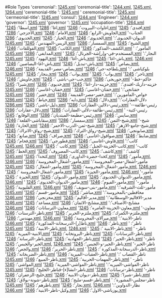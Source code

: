 #Role Types
'ceremonial': [1245.xml](/Project-Cairo-Urban-News/CairoUrbanNews/blob/master/articles/arabic/1245.xml)
'ceremonial-title': [1244.xml](/Project-Cairo-Urban-News/CairoUrbanNews/blob/master/articles/arabic/1244.xml), [1245.xml](/Project-Cairo-Urban-News/CairoUrbanNews/blob/master/articles/arabic/1245.xml), [1264.xml](/Project-Cairo-Urban-News/CairoUrbanNews/blob/master/articles/arabic/1264.xml)
'ceremonial-title ': [1245.xml](/Project-Cairo-Urban-News/CairoUrbanNews/blob/master/articles/arabic/1245.xml)
' ceremonial-title': [1245.xml](/Project-Cairo-Urban-News/CairoUrbanNews/blob/master/articles/arabic/1245.xml)
'cermeonial-title': [1245.xml](/Project-Cairo-Urban-News/CairoUrbanNews/blob/master/articles/arabic/1245.xml)
'consul': [1244.xml](/Project-Cairo-Urban-News/CairoUrbanNews/blob/master/articles/arabic/1244.xml)
'Engineer': [1244.xml](/Project-Cairo-Urban-News/CairoUrbanNews/blob/master/articles/arabic/1244.xml)
'governor': [1245.xml](/Project-Cairo-Urban-News/CairoUrbanNews/blob/master/articles/arabic/1245.xml)
'governor ': [1245.xml](/Project-Cairo-Urban-News/CairoUrbanNews/blob/master/articles/arabic/1245.xml)
'occupation-title': [1264.xml](/Project-Cairo-Urban-News/CairoUrbanNews/blob/master/articles/arabic/1264.xml)
'اسطا': [1245.xml](/Project-Cairo-Urban-News/CairoUrbanNews/blob/master/articles/arabic/1245.xml)
'اغا': [1286.xml](/Project-Cairo-Urban-News/CairoUrbanNews/blob/master/articles/arabic/1286.xml)
'اغاوات-البيروت': [1246.xml](/Project-Cairo-Urban-News/CairoUrbanNews/blob/master/articles/arabic/1246.xml)
'افندى': [1245.xml](/Project-Cairo-Urban-News/CairoUrbanNews/blob/master/articles/arabic/1245.xml)
'الأجزجي': [1286.xml](/Project-Cairo-Urban-News/CairoUrbanNews/blob/master/articles/arabic/1286.xml)
'الامام': [1246.xml](/Project-Cairo-Urban-News/CairoUrbanNews/blob/master/articles/arabic/1246.xml)
'الجاويش-الرابع': [1246.xml](/Project-Cairo-Urban-News/CairoUrbanNews/blob/master/articles/arabic/1246.xml)
'الجناب-الخديوى': [1286.xml](/Project-Cairo-Urban-News/CairoUrbanNews/blob/master/articles/arabic/1286.xml)
'الخباز': [1245.xml](/Project-Cairo-Urban-News/CairoUrbanNews/blob/master/articles/arabic/1245.xml)
'الخديوى': [1246.xml](/Project-Cairo-Urban-News/CairoUrbanNews/blob/master/articles/arabic/1246.xml)
'الديوان-الخديوى': [1245.xml](/Project-Cairo-Urban-News/CairoUrbanNews/blob/master/articles/arabic/1245.xml)
'الريس-المهندس': [1245.xml](/Project-Cairo-Urban-News/CairoUrbanNews/blob/master/articles/arabic/1245.xml)
'السمسار': [1286.xml](/Project-Cairo-Urban-News/CairoUrbanNews/blob/master/articles/arabic/1286.xml)
'الشيخ': [1245.xml](/Project-Cairo-Urban-News/CairoUrbanNews/blob/master/articles/arabic/1245.xml)
'القوللقات': [1246.xml](/Project-Cairo-Urban-News/CairoUrbanNews/blob/master/articles/arabic/1246.xml)
'الكاتب': [1245.xml](/Project-Cairo-Urban-News/CairoUrbanNews/blob/master/articles/arabic/1245.xml)
'الكشف-المذكور': [1245.xml](/Project-Cairo-Urban-News/CairoUrbanNews/blob/master/articles/arabic/1245.xml)
' المأمور': [1245.xml](/Project-Cairo-Urban-News/CairoUrbanNews/blob/master/articles/arabic/1245.xml)
'المدابغى': [1286.xml](/Project-Cairo-Urban-News/CairoUrbanNews/blob/master/articles/arabic/1286.xml)
' المستخدم-فى-و[ر]شة-الجرنال': [1245.xml](/Project-Cairo-Urban-News/CairoUrbanNews/blob/master/articles/arabic/1245.xml)
'النجار': [1245.xml](/Project-Cairo-Urban-News/CairoUrbanNews/blob/master/articles/arabic/1245.xml)
'اليهود': [1245.xml](/Project-Cairo-Urban-News/CairoUrbanNews/blob/master/articles/arabic/1245.xml)
'باش-أغا': [1246.xml](/Project-Cairo-Urban-News/CairoUrbanNews/blob/master/articles/arabic/1246.xml)
'باش-اغا': [1245.xml](/Project-Cairo-Urban-News/CairoUrbanNews/blob/master/articles/arabic/1245.xml), [1246.xml](/Project-Cairo-Urban-News/CairoUrbanNews/blob/master/articles/arabic/1246.xml)
'باش-اغا-البصاصين': [1246.xml](/Project-Cairo-Urban-News/CairoUrbanNews/blob/master/articles/arabic/1246.xml)
'باش-تبديل': [1245.xml](/Project-Cairo-Urban-News/CairoUrbanNews/blob/master/articles/arabic/1245.xml)
'بصاص': [1245.xml](/Project-Cairo-Urban-News/CairoUrbanNews/blob/master/articles/arabic/1245.xml), [1246.xml](/Project-Cairo-Urban-News/CairoUrbanNews/blob/master/articles/arabic/1246.xml)
'بصاص-مصر-القديمة': [1246.xml](/Project-Cairo-Urban-News/CairoUrbanNews/blob/master/articles/arabic/1246.xml)
'بلطاجه-جى': [1246.xml](/Project-Cairo-Urban-News/CairoUrbanNews/blob/master/articles/arabic/1246.xml)
'بلوكباشى ': [1245.xml](/Project-Cairo-Urban-News/CairoUrbanNews/blob/master/articles/arabic/1245.xml)
' بنجار': [1245.xml](/Project-Cairo-Urban-News/CairoUrbanNews/blob/master/articles/arabic/1245.xml)
'بواب': [1245.xml](/Project-Cairo-Urban-News/CairoUrbanNews/blob/master/articles/arabic/1245.xml)
' بواب': [1245.xml](/Project-Cairo-Urban-News/CairoUrbanNews/blob/master/articles/arabic/1245.xml)
'تاجر': [1245.xml](/Project-Cairo-Urban-News/CairoUrbanNews/blob/master/articles/arabic/1245.xml)
'جاويش': [1246.xml](/Project-Cairo-Urban-News/CairoUrbanNews/blob/master/articles/arabic/1246.xml)
'جب-جى-باشى ': [1245.xml](/Project-Cairo-Urban-News/CairoUrbanNews/blob/master/articles/arabic/1245.xml)
'جوربجى': [1286.xml](/Project-Cairo-Urban-News/CairoUrbanNews/blob/master/articles/arabic/1286.xml)
'حاكم-خط-شبرا': [1245.xml](/Project-Cairo-Urban-News/CairoUrbanNews/blob/master/articles/arabic/1245.xml)
'خديوى': [1246.xml](/Project-Cairo-Urban-News/CairoUrbanNews/blob/master/articles/arabic/1246.xml)
'خزينه-دار-اغا': [1245.xml](/Project-Cairo-Urban-News/CairoUrbanNews/blob/master/articles/arabic/1245.xml)
' خزينه-داربك-افندى': [1245.xml](/Project-Cairo-Urban-News/CairoUrbanNews/blob/master/articles/arabic/1245.xml)
'خفتان-اغاسى': [1246.xml](/Project-Cairo-Urban-News/CairoUrbanNews/blob/master/articles/arabic/1246.xml)
' خفتان-اغاسى': [1245.xml](/Project-Cairo-Urban-News/CairoUrbanNews/blob/master/articles/arabic/1245.xml)
'خفتانجى': [1245.xml](/Project-Cairo-Urban-News/CairoUrbanNews/blob/master/articles/arabic/1245.xml)
'خفير': [1246.xml](/Project-Cairo-Urban-News/CairoUrbanNews/blob/master/articles/arabic/1246.xml)
'خفير-مصر-القديمة': [1246.xml](/Project-Cairo-Urban-News/CairoUrbanNews/blob/master/articles/arabic/1246.xml)
'خواص-المأمورين': [1286.xml](/Project-Cairo-Urban-News/CairoUrbanNews/blob/master/articles/arabic/1286.xml)
'خياط': [1245.xml](/Project-Cairo-Urban-News/CairoUrbanNews/blob/master/articles/arabic/1245.xml)
'دايه': [1286.xml](/Project-Cairo-Urban-News/CairoUrbanNews/blob/master/articles/arabic/1286.xml)
'دلال': [1246.xml](/Project-Cairo-Urban-News/CairoUrbanNews/blob/master/articles/arabic/1246.xml)
'دلال-العقارات': [1286.xml](/Project-Cairo-Urban-News/CairoUrbanNews/blob/master/articles/arabic/1286.xml)
'دليل-باشى': [1245.xml](/Project-Cairo-Urban-News/CairoUrbanNews/blob/master/articles/arabic/1245.xml)
'رئيس-دلالين-العقارات': [1286.xml](/Project-Cairo-Urban-News/CairoUrbanNews/blob/master/articles/arabic/1286.xml)
'رئيس-طائفة--دلال-عقارات': [1286.xml](/Project-Cairo-Urban-News/CairoUrbanNews/blob/master/articles/arabic/1286.xml)
'رئيس-طائفة-دلالى-العقارات': [1286.xml](/Project-Cairo-Urban-News/CairoUrbanNews/blob/master/articles/arabic/1286.xml)
' رئيس-كتبة-الوقايع': [1245.xml](/Project-Cairo-Urban-News/CairoUrbanNews/blob/master/articles/arabic/1245.xml)
'رئيس-مطبعة-المبتديان': [1286.xml](/Project-Cairo-Urban-News/CairoUrbanNews/blob/master/articles/arabic/1286.xml)
'سايس': [1246.xml](/Project-Cairo-Urban-News/CairoUrbanNews/blob/master/articles/arabic/1246.xml)
'سقاباشى-القلعة': [1246.xml](/Project-Cairo-Urban-News/CairoUrbanNews/blob/master/articles/arabic/1246.xml)
'سمسار': [1286.xml](/Project-Cairo-Urban-News/CairoUrbanNews/blob/master/articles/arabic/1286.xml)
' شيخ-الثمن': [1245.xml](/Project-Cairo-Urban-News/CairoUrbanNews/blob/master/articles/arabic/1245.xml)
'شيخ-الحارة': [1246.xml](/Project-Cairo-Urban-News/CairoUrbanNews/blob/master/articles/arabic/1246.xml)
'شيخ-ثمن-الدرب-الاحمر': [1246.xml](/Project-Cairo-Urban-News/CairoUrbanNews/blob/master/articles/arabic/1246.xml)
'شيخ-جامع-الازهر': [1245.xml](/Project-Cairo-Urban-News/CairoUrbanNews/blob/master/articles/arabic/1245.xml)
'شيخ-رواق-الاتراك': [1245.xml](/Project-Cairo-Urban-News/CairoUrbanNews/blob/master/articles/arabic/1245.xml)
' شيخ-رواق-الترك': [1245.xml](/Project-Cairo-Urban-News/CairoUrbanNews/blob/master/articles/arabic/1245.xml)
'صابونجى': [1246.xml](/Project-Cairo-Urban-News/CairoUrbanNews/blob/master/articles/arabic/1246.xml)
'صانع': [1245.xml](/Project-Cairo-Urban-News/CairoUrbanNews/blob/master/articles/arabic/1245.xml)
'صراف': [1245.xml](/Project-Cairo-Urban-News/CairoUrbanNews/blob/master/articles/arabic/1245.xml)
'صواقول-اغاسى': [1246.xml](/Project-Cairo-Urban-News/CairoUrbanNews/blob/master/articles/arabic/1246.xml)
'ضابط': [1246.xml](/Project-Cairo-Urban-News/CairoUrbanNews/blob/master/articles/arabic/1246.xml)
'فحام': [1245.xml](/Project-Cairo-Urban-News/CairoUrbanNews/blob/master/articles/arabic/1245.xml)
'فطورجى': [1245.xml](/Project-Cairo-Urban-News/CairoUrbanNews/blob/master/articles/arabic/1245.xml)
'قاوش-اغاسى': [1246.xml](/Project-Cairo-Urban-News/CairoUrbanNews/blob/master/articles/arabic/1246.xml)
'كاتب': [1245.xml](/Project-Cairo-Urban-News/CairoUrbanNews/blob/master/articles/arabic/1245.xml), [1246.xml](/Project-Cairo-Urban-News/CairoUrbanNews/blob/master/articles/arabic/1246.xml)
'كاتب ': [1245.xml](/Project-Cairo-Urban-News/CairoUrbanNews/blob/master/articles/arabic/1245.xml)
'كاتب-الخزينة-الجبل': [1245.xml](/Project-Cairo-Urban-News/CairoUrbanNews/blob/master/articles/arabic/1245.xml)
'كاتب-الخط': [1245.xml](/Project-Cairo-Urban-News/CairoUrbanNews/blob/master/articles/arabic/1245.xml)
'كاتب-المصروف': [1245.xml](/Project-Cairo-Urban-News/CairoUrbanNews/blob/master/articles/arabic/1245.xml)
'كاشف': [1245.xml](/Project-Cairo-Urban-News/CairoUrbanNews/blob/master/articles/arabic/1245.xml)
' كاشف': [1245.xml](/Project-Cairo-Urban-News/CairoUrbanNews/blob/master/articles/arabic/1245.xml)
'كتخدا': [1245.xml](/Project-Cairo-Urban-News/CairoUrbanNews/blob/master/articles/arabic/1245.xml)
'كخدا-حضرة-الداورى': [1245.xml](/Project-Cairo-Urban-News/CairoUrbanNews/blob/master/articles/arabic/1245.xml)
'مأمور': [1245.xml](/Project-Cairo-Urban-News/CairoUrbanNews/blob/master/articles/arabic/1245.xml), [1246.xml](/Project-Cairo-Urban-News/CairoUrbanNews/blob/master/articles/arabic/1246.xml)
'مأمور-أشغال-المحروسة': [1246.xml](/Project-Cairo-Urban-News/CairoUrbanNews/blob/master/articles/arabic/1246.xml)
'مأمور-أشغال-مصر-المحروسة': [1245.xml](/Project-Cairo-Urban-News/CairoUrbanNews/blob/master/articles/arabic/1245.xml)
'مأمور-اشغال': [1245.xml](/Project-Cairo-Urban-News/CairoUrbanNews/blob/master/articles/arabic/1245.xml)
'مأمور-اشغال-المحروسة': [1245.xml](/Project-Cairo-Urban-News/CairoUrbanNews/blob/master/articles/arabic/1245.xml), [1246.xml](/Project-Cairo-Urban-News/CairoUrbanNews/blob/master/articles/arabic/1246.xml)
'مأمور-اشغال-المحروسة ': [1245.xml](/Project-Cairo-Urban-News/CairoUrbanNews/blob/master/articles/arabic/1245.xml)
'مأمور-الجيزة': [1245.xml](/Project-Cairo-Urban-News/CairoUrbanNews/blob/master/articles/arabic/1245.xml), [1246.xml](/Project-Cairo-Urban-News/CairoUrbanNews/blob/master/articles/arabic/1246.xml)
'مأمور-الجيزة ': [1245.xml](/Project-Cairo-Urban-News/CairoUrbanNews/blob/master/articles/arabic/1245.xml)
'مأمور-الديوان': [1245.xml](/Project-Cairo-Urban-News/CairoUrbanNews/blob/master/articles/arabic/1245.xml)
'مأمور-الديوان-الخديوى': [1245.xml](/Project-Cairo-Urban-News/CairoUrbanNews/blob/master/articles/arabic/1245.xml), [1246.xml](/Project-Cairo-Urban-News/CairoUrbanNews/blob/master/articles/arabic/1246.xml)
' مأمور-الديوان-الخديوى': [1245.xml](/Project-Cairo-Urban-News/CairoUrbanNews/blob/master/articles/arabic/1245.xml)
'مأمور-الفيوم': [1246.xml](/Project-Cairo-Urban-News/CairoUrbanNews/blob/master/articles/arabic/1246.xml)
'مأمور-القليوبية': [1245.xml](/Project-Cairo-Urban-News/CairoUrbanNews/blob/master/articles/arabic/1245.xml), [1246.xml](/Project-Cairo-Urban-News/CairoUrbanNews/blob/master/articles/arabic/1246.xml)
'مأمور-بنى-سويف': [1246.xml](/Project-Cairo-Urban-News/CairoUrbanNews/blob/master/articles/arabic/1246.xml)
'مأمور-ثلث-الشرقيه': [1245.xml](/Project-Cairo-Urban-News/CairoUrbanNews/blob/master/articles/arabic/1245.xml)
'مأمور-قسم': [1245.xml](/Project-Cairo-Urban-News/CairoUrbanNews/blob/master/articles/arabic/1245.xml)
'مباشر': [1245.xml](/Project-Cairo-Urban-News/CairoUrbanNews/blob/master/articles/arabic/1245.xml)
'محافظين-بالمحروسة': [1246.xml](/Project-Cairo-Urban-News/CairoUrbanNews/blob/master/articles/arabic/1246.xml)
'مخزنجى': [1286.xml](/Project-Cairo-Urban-News/CairoUrbanNews/blob/master/articles/arabic/1286.xml)
'مدير-أقاليم': [1245.xml](/Project-Cairo-Urban-News/CairoUrbanNews/blob/master/articles/arabic/1245.xml)
'مدير-الاقاليم-الوسطانية': [1246.xml](/Project-Cairo-Urban-News/CairoUrbanNews/blob/master/articles/arabic/1246.xml)
'مساعد': [1245.xml](/Project-Cairo-Urban-News/CairoUrbanNews/blob/master/articles/arabic/1245.xml)
'مشايخ-الاثمان': [1246.xml](/Project-Cairo-Urban-News/CairoUrbanNews/blob/master/articles/arabic/1246.xml)
'مشايخ-الاصناف': [1246.xml](/Project-Cairo-Urban-News/CairoUrbanNews/blob/master/articles/arabic/1246.xml)
'معاون-الترسانات': [1246.xml](/Project-Cairo-Urban-News/CairoUrbanNews/blob/master/articles/arabic/1246.xml)
'معاون-الخزينة-العامره': [1245.xml](/Project-Cairo-Urban-News/CairoUrbanNews/blob/master/articles/arabic/1245.xml)
'معاون-ناظر-الترسنات': [1246.xml](/Project-Cairo-Urban-News/CairoUrbanNews/blob/master/articles/arabic/1246.xml)
'ملتزم-الحرير': [1245.xml](/Project-Cairo-Urban-News/CairoUrbanNews/blob/master/articles/arabic/1245.xml)
'ملتزم-الكمرك': [1245.xml](/Project-Cairo-Urban-News/CairoUrbanNews/blob/master/articles/arabic/1245.xml)
'مهندس': [1286.xml](/Project-Cairo-Urban-News/CairoUrbanNews/blob/master/articles/arabic/1286.xml), [1246.xml](/Project-Cairo-Urban-News/CairoUrbanNews/blob/master/articles/arabic/1246.xml)
'ميرآلاى-المحروسة': [1246.xml](/Project-Cairo-Urban-News/CairoUrbanNews/blob/master/articles/arabic/1246.xml)
'ناطر-الابنية': [1246.xml](/Project-Cairo-Urban-News/CairoUrbanNews/blob/master/articles/arabic/1246.xml)
'ناظ[ر]-الدرسخانة-المذكورة': [1245.xml](/Project-Cairo-Urban-News/CairoUrbanNews/blob/master/articles/arabic/1245.xml)
'ناظر': [1246.xml](/Project-Cairo-Urban-News/CairoUrbanNews/blob/master/articles/arabic/1246.xml)
' ناظر': [1245.xml](/Project-Cairo-Urban-News/CairoUrbanNews/blob/master/articles/arabic/1245.xml)
'ناظر-الابنية': [1245.xml](/Project-Cairo-Urban-News/CairoUrbanNews/blob/master/articles/arabic/1245.xml), [1246.xml](/Project-Cairo-Urban-News/CairoUrbanNews/blob/master/articles/arabic/1246.xml)
' ناظر-الابنية ': [1245.xml](/Project-Cairo-Urban-News/CairoUrbanNews/blob/master/articles/arabic/1245.xml)
' ناظر-الابنية-الميرية': [1245.xml](/Project-Cairo-Urban-News/CairoUrbanNews/blob/master/articles/arabic/1245.xml)
'ناظر-البروتخانه': [1245.xml](/Project-Cairo-Urban-News/CairoUrbanNews/blob/master/articles/arabic/1245.xml)
'ناظر-الترسانات': [1245.xml](/Project-Cairo-Urban-News/CairoUrbanNews/blob/master/articles/arabic/1245.xml)
'ناظر-الترسانة': [1246.xml](/Project-Cairo-Urban-News/CairoUrbanNews/blob/master/articles/arabic/1246.xml)
'ناظر-الجهادية': [1245.xml](/Project-Cairo-Urban-News/CairoUrbanNews/blob/master/articles/arabic/1245.xml)
'ناظر-الجير': [1245.xml](/Project-Cairo-Urban-News/CairoUrbanNews/blob/master/articles/arabic/1245.xml)
'ناظر-الجير-والجبس': [1245.xml](/Project-Cairo-Urban-News/CairoUrbanNews/blob/master/articles/arabic/1245.xml), [1246.xml](/Project-Cairo-Urban-News/CairoUrbanNews/blob/master/articles/arabic/1246.xml)
'ناظر-الجير-و-الجبس': [1245.xml](/Project-Cairo-Urban-News/CairoUrbanNews/blob/master/articles/arabic/1245.xml)
'ناظر-الجير-والجص': [1246.xml](/Project-Cairo-Urban-News/CairoUrbanNews/blob/master/articles/arabic/1246.xml)
'ناظر-الحرير': [1246.xml](/Project-Cairo-Urban-News/CairoUrbanNews/blob/master/articles/arabic/1246.xml)
' ناظر-الدرسخانة-المذكورة ': [1245.xml](/Project-Cairo-Urban-News/CairoUrbanNews/blob/master/articles/arabic/1245.xml)
'ناظر-الضربخانه': [1245.xml](/Project-Cairo-Urban-News/CairoUrbanNews/blob/master/articles/arabic/1245.xml)
'ناظر-العقبات-الميرية': [1246.xml](/Project-Cairo-Urban-News/CairoUrbanNews/blob/master/articles/arabic/1246.xml)
'ناظر-القصاب ': [1245.xml](/Project-Cairo-Urban-News/CairoUrbanNews/blob/master/articles/arabic/1245.xml)
'ناظر-المبيع': [1246.xml](/Project-Cairo-Urban-News/CairoUrbanNews/blob/master/articles/arabic/1246.xml)
'ناظر-المهمات-الحربية': [1245.xml](/Project-Cairo-Urban-News/CairoUrbanNews/blob/master/articles/arabic/1245.xml)
' ناظر-المواشى': [1245.xml](/Project-Cairo-Urban-News/CairoUrbanNews/blob/master/articles/arabic/1245.xml)
'ناظر-المواشى-الميرية': [1245.xml](/Project-Cairo-Urban-News/CairoUrbanNews/blob/master/articles/arabic/1245.xml)
'ناظر-المواشى-الميريه': [1245.xml](/Project-Cairo-Urban-News/CairoUrbanNews/blob/master/articles/arabic/1245.xml)
'ناظر-انشا[ء]-قناطر-الخليج': [1245.xml](/Project-Cairo-Urban-News/CairoUrbanNews/blob/master/articles/arabic/1245.xml)
'ناظر-ترسانات': [1246.xml](/Project-Cairo-Urban-News/CairoUrbanNews/blob/master/articles/arabic/1246.xml)
'ناظر-خليج-الزعفران': [1246.xml](/Project-Cairo-Urban-News/CairoUrbanNews/blob/master/articles/arabic/1246.xml)
'ناظر-ديوان-الابنية': [1246.xml](/Project-Cairo-Urban-News/CairoUrbanNews/blob/master/articles/arabic/1246.xml)
'ناظر-شبرا': [1245.xml](/Project-Cairo-Urban-News/CairoUrbanNews/blob/master/articles/arabic/1245.xml)
'ناظر-شونة-بولاق': [1245.xml](/Project-Cairo-Urban-News/CairoUrbanNews/blob/master/articles/arabic/1245.xml)
'ناظر-قسم-مليج': [1245.xml](/Project-Cairo-Urban-News/CairoUrbanNews/blob/master/articles/arabic/1245.xml)
' ناظر-مجلس-المشورة': [1245.xml](/Project-Cairo-Urban-News/CairoUrbanNews/blob/master/articles/arabic/1245.xml)
'ناظرهم': [1245.xml](/Project-Cairo-Urban-News/CairoUrbanNews/blob/master/articles/arabic/1245.xml)
'نجار': [1245.xml](/Project-Cairo-Urban-News/CairoUrbanNews/blob/master/articles/arabic/1245.xml), [1246.xml](/Project-Cairo-Urban-News/CairoUrbanNews/blob/master/articles/arabic/1246.xml)
'نظار-الدواوين': [1246.xml](/Project-Cairo-Urban-News/CairoUrbanNews/blob/master/articles/arabic/1246.xml)
'وكيل-ناظر-الابنية': [1246.xml](/Project-Cairo-Urban-News/CairoUrbanNews/blob/master/articles/arabic/1246.xml)
'يوزباشى-الاول': [1246.xml](/Project-Cairo-Urban-News/CairoUrbanNews/blob/master/articles/arabic/1246.xml)
